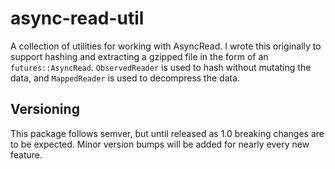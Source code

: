 # async-read-util

A collection of utilities for working with AsyncRead. I wrote this originally to
support hashing and extracting a gzipped file in the form of an
`futures::AsyncRead`. `ObservedReader` is used to hash without mutating the
data, and `MappedReader` is used to decompress the data.

## Versioning

This package follows semver, but until released as 1.0 breaking changes are to
be expected. Minor version bumps will be added for nearly every new feature.